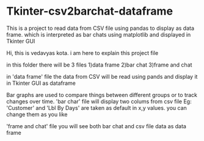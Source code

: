 # Tkinter-csv2barchat-dataframe
This is a project to read data from CSV file using pandas to display as data frame. which is interpreted as bar chats using matplotlib and displayed in Tkinter GUI 


Hi,
this is vedavyas kota. i am here to explain this project file

in this folder there will be 3 files 
1)data frame
2)bar chat
3)frame and chat



in 'data frame' file the data from CSV will be read using pands and display it in Tkinter GUI as dataframe

Bar graphs are used to compare things between different groups or to track changes over time. 
'bar char' file will display two colums from csv file Eg: 'Customer' and 'Lbl By Days' are taken as default in x,y values. you can change them as you like


<a>'frame and chat'<a> file you will see both bar chat and csv file data as data frame



